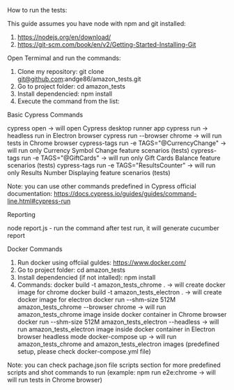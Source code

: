 How to run the tests:

This guide assumes you have node with npm and git installed:
1. https://nodejs.org/en/download/
2. https://git-scm.com/book/en/v2/Getting-Started-Installing-Git

Open Termimal and run the commands:
1. Clone my repository: git clone git@github.com:andge86/amazon_tests.git
2. Go to project folder: cd amazon_tests
3. Install dependencied: npm install
4. Execute the command from the list:

Basic Cypress Commands

cypress open -> will open Cypress desktop runner app
cypress run -> headless run in Electron browser
cypress run --browser chrome -> will run tests in Chrome browser
cypress-tags run -e TAGS="@CurrencyChange" -> will run only Currency Symbol Change feature scenarios (tests)
cypress-tags run -e TAGS="@GiftCards" -> will run only Gift Cards Balance feature scenarios (tests)
cypress-tags run -e TAGS="ResultsCounter" -> will run only Results Number Displaying feature scenarios (tests)

Note: you can use other commands predefined in Cypress official documentation: https://docs.cypress.io/guides/guides/command-line.html#cypress-run

Reporting

node report.js - run the command after test run, it will generate cucumber report

Docker Commands

1. Run docker using offciial guldes: https://www.docker.com/
2. Go to project folder: cd amazon_tests
3. Install dependencied (if not intalled): npm install
4. Commands:
docker build -t amazon_tests_chrome . -> will create docker image for chrome
docker build -t amazon_tests_electron . -> will create docker image for electron
docker run --shm-size 512M amazon_tests_chrome --browser chrome -> will run amazon_tests_chrome image inside docker container in Chrome browser
docker run --shm-size 512M amazon_tests_electron --headless -> will run amazon_tests_electron image inside docker container in Electron browser headless mode
docker-compose up -> will run amazon_tests_chrome and amazon_tests_electron images (predefined setup, please check docker-compose.yml file)

Note: you can check pachage.json file scripts section for more predefined scripts and shot commands to run (example: npm run e2e:chrome -> will will run tests in Chrome browser)

